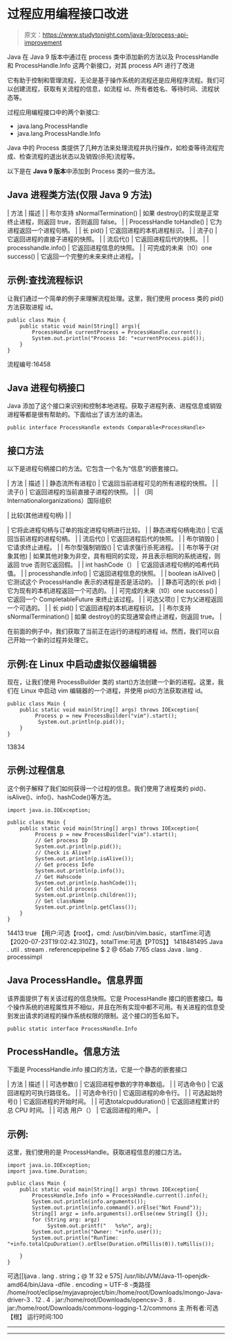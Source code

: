 # 过程应用编程接口改进

> 原文：<https://www.studytonight.com/java-9/process-api-improvement>

Java 在 Java 9 版本中通过在 process 类中添加新的方法以及 ProcessHandle 和 ProcessHandle.Info 这两个新接口，对其 process API 进行了改进

它有助于控制和管理流程，无论是基于操作系统的流程还是应用程序流程。我们可以创建流程，获取有关流程的信息，如流程 id、所有者姓名、等待时间、流程状态等。

过程应用编程接口中的两个新接口:

*   java.lang.ProcessHandle
*   java.lang.ProcessHandle.Info

Java 中的 Process 类提供了几种方法来处理流程并执行操作，如检查等待流程完成、检查流程的退出状态以及销毁(杀死)流程等。

以下是在 **Java 9 版本**中添加到 Process 类的一些方法。

## Java 进程类方法(仅限 Java 9 方法)

| 方法 | 描述 |
| 布尔支持 sNormalTermination() | 如果 destroy()的实现是正常终止进程，则返回 true，否则返回 false。 |
| ProcessHandle toHandle() | 它为进程返回一个进程句柄。 |
| 长 pid() | 它返回进程的本机进程标识。 |
| 流<processhandle>子()</processhandle> | 它返回进程的直接子进程的快照。 |
| 流<processhandle>后代()</processhandle> | 它返回进程后代的快照。 |
| processhandle.info() | 它返回进程信息的快照。 |
| 可完成的未来〔t0〕one success() | 它返回一个完整的未来<process>来终止进程。</process> |

## 示例:查找流程标识

让我们通过一个简单的例子来理解流程处理。这里，我们使用 process 类的 pid()方法获取进程 id。

```
public class Main { 
	public static void main(String[] args){
		ProcessHandle currentProcess = ProcessHandle.current();
        System.out.println("Process Id: "+currentProcess.pid());    
	}
}
```

流程编号:16458

## Java 进程句柄接口

Java 添加了这个接口来识别和控制本地进程。获取子进程列表、进程信息或销毁进程等都是很有帮助的。下面给出了该方法的语法。

```
public interface ProcessHandle extends Comparable<ProcessHandle>
```

## 接口方法

以下是进程句柄接口的方法。它包含一个名为“信息”的嵌套接口。

| 方法 | 描述 |
| 静态流<processhandle>所有进程()</processhandle> | 它返回当前进程可见的所有进程的快照。 |
| 流<processhandle>子()</processhandle> | 它返回进程的当前直接子进程的快照。 |
| （同 Internationalorganizations）国际组织

&#124; 比较(其他进程句柄) &#124;  &#124;

 | 它将此进程句柄与订单的指定进程句柄进行比较。 |
| 静态进程句柄电流() | 它返回当前进程的进程句柄。 |
| 流<processhandle>后代()</processhandle> | 它返回进程后代的快照。 |
| 布尔销毁() | 它请求终止进程。 |
| 布尔型强制销毁() | 它请求强行杀死进程。 |
| 布尔等于(对象其他) | 如果其他对象为非空，具有相同的实现，并且表示相同的系统进程，则返回 true 否则它返回假。 |
| int hashCode（） | 它返回该进程句柄的哈希代码值。 |
| processhandle.info() | 它返回进程信息的快照。 |
| boolean isAlive() | 它测试这个 ProcessHandle 表示的进程是否是活动的。 |
| 静态可选<processhandle>的(长 pid)</processhandle> | 它为现有的本机进程返回一个可选的<processhandle>。</processhandle> |
| 可完成的未来〔t0〕one success() | 它返回一个 CompletableFuture <processhandle>来终止该过程。</processhandle> |
| 可选<processhandle>父项()</processhandle> | 它为父进程返回一个可选的<processhandle>。</processhandle> |
| 长 pid() | 它返回进程的本机进程标识。 |
| 布尔支持 sNormalTermination() | 如果 destroy()的实现通常会终止进程，则返回 true。 |

在前面的例子中，我们获取了当前正在运行的进程的进程 id。然而，我们可以自己开始一个新的过程并处理它。

## 示例:在 Linux 中启动虚拟仪器编辑器

现在，让我们使用 ProcessBuilder 类的 start()方法创建一个新的进程。这里，我们在 Linux 中启动 vim 编辑器的一个进程，并使用 pid()方法获取进程 id。

```
public class Main { 
	public static void main(String[] args) throws IOException{
		 Process p = new ProcessBuilder("vim").start();
	      System.out.println(p.pid()); 
	}
}
```

13834

## 示例:过程信息

这个例子解释了我们如何获得一个过程的信息。我们使用了进程类的 pid()、isAlive()、info()、hashCode()等方法。

```
import java.io.IOException;

public class Main { 
	public static void main(String[] args) throws IOException{
		 Process p = new ProcessBuilder("vim").start();
		 // Get process ID
	     System.out.println(p.pid());
	     // Check is Alive?
	     System.out.println(p.isAlive());
	     // Get process Info
	     System.out.println(p.info());
	     // Get Hahscode
	     System.out.println(p.hashCode());
	     // Get child process
	     System.out.println(p.children());
	     // Get className
	     System.out.println(p.getClass());
	}
}
```

14413
true
【用户:可选【root】，cmd: /usr/bin/vim.basic，startTime:可选【2020-07-23T19:02:42.310Z】，totalTime:可选【PT0S】】
1418481495
Java . util . stream . referencepipeline $ 2 @ 65ab 7765
class Java . lang . processimpl

## Java ProcessHandle。信息界面

该界面提供了有关该过程的信息快照。它是 ProcessHandle 接口的嵌套接口。每个操作系统的进程属性并不相似，并且在所有实现中都不可用。有关进程的信息受到发出请求的进程的操作系统权限的限制。这个接口的签名如下。

```
public static interface ProcessHandle.Info
```

## ProcessHandle。信息方法

下面是 ProcessHandle.info 接口的方法，它是一个静态的嵌套接口

| 方法 | 描述 |
| 可选<string>参数()</string> | 它返回进程参数的字符串数组。 |
| 可选<string>命令()</string> | 它返回进程的可执行路径名。 |
| 可选<string>命令行()</string> | 它返回进程的命令行。 |
| 可选<instant>起始符号()</instant> | 它返回进程的开始时间。 |
| 可选<duration>totalcpudduration()</duration> | 它返回进程累计的总 CPU 时间。 |
| 可选 <string>用户（）</string> | 它返回进程的用户。 |

## 示例:

这里，我们使用的是 ProcessHandle。获取进程信息的接口方法。

```
import java.io.IOException;
import java.time.Duration;

public class Main { 
	public static void main(String[] args) throws IOException{
		ProcessHandle.Info info = ProcessHandle.current().info();
		System.out.println(info.arguments());
		System.out.println(info.command().orElse("Not Found"));
		String[] argz = info.arguments().orElse(new String[] {});
		for (String arg: argz)
	         System.out.printf("   %s%n", arg);
		System.out.println("Owner: "+info.user());
		System.out.println("RunTime: "+info.totalCpuDuration().orElse(Duration.ofMillis(0)).toMillis());

	}
}
```

可选[[ljava . lang . string；@ 1f 32 e 575]
/usr/lib/JVM/Java-11-openjdk-amd64/bin/Java
-dfile . encoding = UTF-8
-类路径
/home/root/eclipse/myjavaproject/bin:/home/root/Downloads/mongo-Java-driver-3 . 12 . 4 . jar:/home/root/Downloads/opencsv-3 . 8 . jar:/home/root/Downloads/commons-logging-1.2/commons 主
所有者:可选【根】
运行时间:100

* * *

* * *